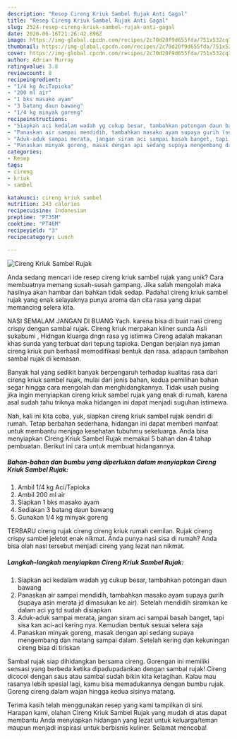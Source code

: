 ```yaml
---
description: "Resep Cireng Kriuk Sambel Rujak Anti Gagal"
title: "Resep Cireng Kriuk Sambel Rujak Anti Gagal"
slug: 2524-resep-cireng-kriuk-sambel-rujak-anti-gagal
date: 2020-06-16T21:26:42.896Z
image: https://img-global.cpcdn.com/recipes/2c70d20f9d655fda/751x532cq70/cireng-kriuk-sambel-rujak-foto-resep-utama.jpg
thumbnail: https://img-global.cpcdn.com/recipes/2c70d20f9d655fda/751x532cq70/cireng-kriuk-sambel-rujak-foto-resep-utama.jpg
cover: https://img-global.cpcdn.com/recipes/2c70d20f9d655fda/751x532cq70/cireng-kriuk-sambel-rujak-foto-resep-utama.jpg
author: Adrian Murray
ratingvalue: 3.8
reviewcount: 8
recipeingredient:
- "1/4 kg AciTapioka"
- "200 ml air"
- "1 bks masako ayam"
- "3 batang daun bawang"
- "1/4 kg minyak goreng"
recipeinstructions:
- "Siapkan aci kedalam wadah yg cukup besar, tambahkan potongan daun bawang"
- "Panaskan air sampai mendidih, tambahkan masako ayam supaya gurih (supaya asin merata jd dimasukan ke air). Setelah mendidih siramkan ke dalam aci yg td sudah disiapkan"
- "Aduk-aduk sampai merata, jangan siram aci sampai basah banget, tapi sisa kan aci-aci kering nya. Kemudian bentuk sesuai selera saja"
- "Panaskan minyak goreng, masak dengan api sedang supaya mengembang dan matang sampai dalam. Setelah kering dan kekuningan cireng bisa di tiriskan"
categories:
- Resep
tags:
- cireng
- kriuk
- sambel

katakunci: cireng kriuk sambel 
nutrition: 243 calories
recipecuisine: Indonesian
preptime: "PT35M"
cooktime: "PT46M"
recipeyield: "3"
recipecategory: Lunch

---
```



![Cireng Kriuk Sambel Rujak](https://img-global.cpcdn.com/recipes/2c70d20f9d655fda/751x532cq70/cireng-kriuk-sambel-rujak-foto-resep-utama.jpg)

Anda sedang mencari ide resep cireng kriuk sambel rujak yang unik? Cara membuatnya memang susah-susah gampang. Jika salah mengolah maka hasilnya akan hambar dan bahkan tidak sedap. Padahal cireng kriuk sambel rujak yang enak selayaknya punya aroma dan cita rasa yang dapat memancing selera kita.

NASI SEMALAM JANGAN DI BUANG Yach. karena bisa di buat nasi cireng crispy dengan sambal rujak. Cireng kriuk merpakan kliner sunda Asli sukabumi , Hidngan kluarga dngn rasa yg istimwa Cireng adalah makanan khas sunda yang terbuat dari tepung tapioka. Dengan berjalan nya jaman cireng kriuk pun berhasil memodifikasi bentuk dan rasa. adapaun tambahan sambal rujak di kemasan.

Banyak hal yang sedikit banyak berpengaruh terhadap kualitas rasa dari cireng kriuk sambel rujak, mulai dari jenis bahan, kedua pemilihan bahan segar hingga cara mengolah dan menghidangkannya. Tidak usah pusing jika ingin menyiapkan cireng kriuk sambel rujak yang enak di rumah, karena asal sudah tahu triknya maka hidangan ini dapat menjadi suguhan istimewa.


Nah, kali ini kita coba, yuk, siapkan cireng kriuk sambel rujak sendiri di rumah. Tetap berbahan sederhana, hidangan ini dapat memberi manfaat untuk membantu menjaga kesehatan tubuhmu sekeluarga. Anda bisa menyiapkan Cireng Kriuk Sambel Rujak memakai 5 bahan dan 4 tahap pembuatan. Berikut ini cara untuk membuat hidangannya.

<!--inarticleads1-->

##### Bahan-bahan dan bumbu yang diperlukan dalam menyiapkan Cireng Kriuk Sambel Rujak:

1. Ambil 1/4 kg Aci/Tapioka
1. Ambil 200 ml air
1. Siapkan 1 bks masako ayam
1. Sediakan 3 batang daun bawang
1. Gunakan 1/4 kg minyak goreng


TERBARU cireng rujak cireng cireng kriuk rumah cemilan. Rujak cireng crispy sambel jeletot enak nikmat. Anda punya nasi sisa di rumah? Anda bisa olah nasi tersebut menjadi cireng yang lezat nan nikmat. 

<!--inarticleads2-->

##### Langkah-langkah menyiapkan Cireng Kriuk Sambel Rujak:

1. Siapkan aci kedalam wadah yg cukup besar, tambahkan potongan daun bawang
1. Panaskan air sampai mendidih, tambahkan masako ayam supaya gurih (supaya asin merata jd dimasukan ke air). Setelah mendidih siramkan ke dalam aci yg td sudah disiapkan
1. Aduk-aduk sampai merata, jangan siram aci sampai basah banget, tapi sisa kan aci-aci kering nya. Kemudian bentuk sesuai selera saja
1. Panaskan minyak goreng, masak dengan api sedang supaya mengembang dan matang sampai dalam. Setelah kering dan kekuningan cireng bisa di tiriskan


Sambal rujak siap dihidangkan bersama cireng. Gorengan ini memiliki sensasi yang berbeda ketika dipadupadankan dengan sambal rujak! Cireng dicocol dengan saus atau sambal sudah bikin kita ketagihan. Kalau mau rasanya lebih spesial lagi, kamu bisa memadukannya dengan bumbu rujak. Goreng cireng dalam wajan hingga kedua sisinya matang. 

Terima kasih telah menggunakan resep yang kami tampilkan di sini. Harapan kami, olahan Cireng Kriuk Sambel Rujak yang mudah di atas dapat membantu Anda menyiapkan hidangan yang lezat untuk keluarga/teman maupun menjadi inspirasi untuk berbisnis kuliner. Selamat mencoba!
